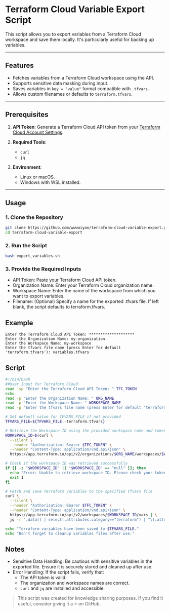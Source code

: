 # Terraform Cloud Variable Export Script  

This script allows you to export variables from a Terraform Cloud workspace and save them locally. It's particularly useful for backing up variables.

---

## Features  
- Fetches variables from a Terraform Cloud workspace using the API.  
- Supports sensitive data masking during input.  
- Saves variables in `key = "value"` format compatible with `.tfvars`.  
- Allows custom filenames or defaults to `terraform.tfvars`.  

---

## Prerequisites  

1. **API Token**: Generate a Terraform Cloud API token from your [Terraform Cloud Account Settings](https://app.terraform.io/app/settings/tokens).  
2. **Required Tools**:  
   - `curl`  
   - `jq`  

3. **Environment**:  
   - Linux or macOS.  
   - Windows with WSL installed.  

---

## Usage  

### 1. Clone the Repository  
```bash
git clone https://github.com/wwwaiyan/terraform-cloud-variable-export.git
cd terraform-cloud-variable-export
```
### 2. Run the Script
```bash
bash export_variables.sh
```
### 3. Provide the Required Inputs
- API Token: Paste your Terraform Cloud API token.   
- Organization Name: Enter your Terraform Cloud organization name.  
- Workspace Name: Enter the name of the workspace from which you want to export variables.  
- Filename: (Optional) Specify a name for the exported .tfvars file. If left blank, the script defaults to terraform.tfvars.  

## Example

```
Enter the Terraform Cloud API Token: ********************
Enter the Organization Name: my-organization
Enter the Workspace Name: my-workspace
Enter the tfvars file name (press Enter for default 'terraform.tfvars'): variables.tfvars
```

## Script
```bash
#!/bin/bash
##User Input for Terraform Cloud
read -sp "Enter the Terraform Cloud API Token: " TFC_TOKEN
echo 
read -p "Enter the Organization Name: " ORG_NAME
read -p "Enter the Workspace Name: " WORKSPACE_NAME
read -p "Enter the tfvars file name (press Enter for default 'terraform.tfvars'): " TFVARS_FILE

# Set default value for TFVARS_FILE if not provided
TFVARS_FILE=${TFVARS_FILE:-terraform.tfvars}

# Retrieve the Workspace ID using the provided workspace name and token
WORKSPACE_ID=$(curl \
  --silent \
  --header "Authorization: Bearer $TFC_TOKEN" \
  --header "Content-Type: application/vnd.api+json" \
  https://app.terraform.io/api/v2/organizations/$ORG_NAME/workspaces/$WORKSPACE_NAME | jq -r '.data.id')

# Check if the workspace ID was retrieved successfully
if [[ -z "$WORKSPACE_ID" || "$WORKSPACE_ID" == "null" ]]; then
  echo "Error: Unable to retrieve workspace ID. Please check your token and workspace name."
  exit 1
fi

# Fetch and save Terraform variables to the specified tfvars file
curl \
  --silent \
  --header "Authorization: Bearer $TFC_TOKEN" \
  --header "Content-Type: application/vnd.api+json" \
  https://app.terraform.io/api/v2/workspaces/$WORKSPACE_ID/vars | \
  jq -r '.data[] | select(.attributes.category=="terraform") | "\(.attributes.key) = \"\(.attributes.value)\""' > "$TFVARS_FILE"

echo "Terraform variables have been saved to $TFVARS_FILE."
echo "Don't forget to cleanup variables files after use."

```

## Notes
- Sensitive Data Handling: Be cautious with sensitive variables in the exported file. Ensure it is securely stored and cleaned up after use.
- Error Handling: If the script fails, verify that:
    - The API token is valid.
    - The organization and workspace names are correct.
    - `curl` and `jq` are installed and accessible.  


> This script was created for knowledge sharing purposes. If you find it useful, consider giving it a ⭐ on GitHub.